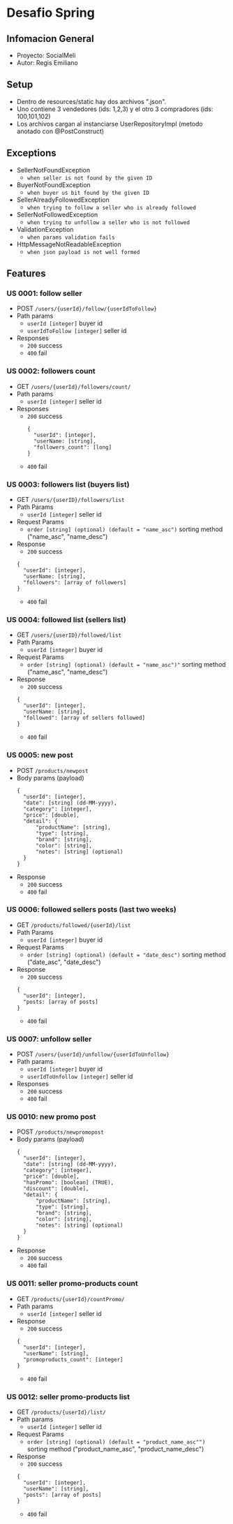 # Desafio Spring

## Infomacion General
* Proyecto: SocialMeli
* Autor: Regis Emiliano

## Setup
- Dentro de resources/static hay dos archivos ".json".
- Uno contiene 3 vendedores (ids: 1,2,3) y el otro 3 compradores (ids: 100,101,102)
- Los archivos cargan al instanciarse UserRepositoryImpl (metodo anotado con @PostConstruct)

## Exceptions
* SellerNotFoundException
  - `when seller is not found by the given ID`
* BuyerNotFoundException
  - `when buyer us bit found by the given ID` 
* SellerAlreadyFollowedException
  - `when trying to follow a seller who is already followed`
* SellerNotFollowedException
  - `when trying to unfollow a seller who is not followed`
* ValidationException    
  - `when params validation fails`
* HttpMessageNotReadableException
  - `when json payload is not well formed`

## Features

### US 0001: follow seller
* POST `/users/{userId}/follow/{userIdToFollow}`
* Path params
    * `userId [integer]` buyer id
    * `userIdToFollow [integer]` seller id
* Responses
    * `200` success
    * `400` fail

### US 0002: followers count
* GET `/users/{userId}/followers/count/`
* Path params
    * `userId [integer]` seller id
* Responses
  * `200` success      
    ```
    { 
      "userId": [integer],
      "userName: [string],
      "followers_count": [long] 
    }
    ```
  * `400` fail
    
### US 0003: followers list (buyers list)
* GET `/users/{userID}/followers/list`
* Path Params
    * `userId [integer]` seller id
* Request Params
    * `order [string] (optional) (default = "name_asc")` sorting method ("name_asc", "name_desc")
* Response
    * `200` success
    ```
    { 
      "userId": [integer],
      "userName: [string],
      "followers": [array of followers] 
    }
    ```
    * `400` fail

### US 0004: followed list (sellers list)
* GET `/users/{userID}/followed/list`
* Path Params
    * `userId [integer]` buyer id
* Request Params
    * `order [string] (optional) (default = "name_asc")"` sorting method ("name_asc", "name_desc")
* Response
    * `200` success
    ```
    { 
      "userId": [integer],
      "userName: [string],
      "followed": [array of sellers followed] 
    }
    ```
    * `400` fail

### US 0005: new post
* POST `/products/newpost`
* Body params (payload)
    ```
    {
      "userId": [integer],
      "date": [string] (dd-MM-yyyy),
      "category": [integer],
      "price": [double],
      "detail": {
          "productName": [string],
          "type": [string],
          "brand": [string],
          "color": [string],
          "notes": [string] (optional)
      }
    }
    ```
* Response
    * `200` success
    * `400` fail
    
### US 0006: followed sellers posts (last two weeks)
* GET `/products/followed/{userId}/list`
* Path Params
    * `userId [integer]` buyer id
* Request Params
    * `order [string] (optional) (default = "date_desc")` sorting method ("date_asc", "date_desc")
* Response
    * `200` success
    ```
    {
      "userId": [integer],
      "posts: [array of posts]
    }
    ```
    * `400` fail

### US 0007: unfollow seller
* POST `/users/{userId}/unfollow/{userIdToUnfollow}`
* Path params
    * `userId [integer]` buyer id
    * `userIdToUnfollow [integer]` seller id
* Responses
    * `200` success
    * `400` fail
    
### US 0010: new promo post
* POST `/products/newpromopost`
* Body params (payload)
    ```
    {
      "userId": [integer],
      "date": [string] (dd-MM-yyyy),
      "category": [integer],
      "price": [double],
      "hasPromo": [boolean] (TRUE),
      "discount": [double],
      "detail": {
          "productName": [string],
          "type": [string],
          "brand": [string],
          "color": [string],
          "notes": [string] (optional)
      }
    }
    ```
* Response
    * `200` success
    * `400` fail
    
### US 0011: seller promo-products count
* GET `/products/{userId}/countPromo/`
* Path params
    * `userId [integer]` seller id
* Response
    * `200` success
    ```
    {
      "userId": [integer],
      "userName": [string],
      "promoproducts_count": [integer]
    }
    ```
    * `400` fail

### US 0012: seller promo-products list
* GET `/products/{userId}/list/`
* Path params
  * `userId [integer]` seller id
* Request Params
  * `order [string] (optional) (default = "product_name_asc"")` sorting method ("product_name_asc", "product_name_desc")  
* Response
    * `200` success
    ```
    {
      "userId": [integer],
      "userName": [string],
      "posts": [array of posts]
    }
    ```
    * `400` fail
    
